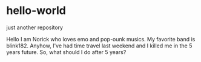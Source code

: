 # hello-world
just another repository

Hello I am Norick who loves emo and pop-ounk musics. My favorite band is blink182.
Anyhow, I've had time travel last weekend and I killed me in the 5 years future.
So, what should I do after 5 years?
